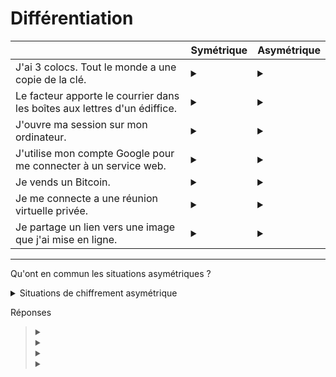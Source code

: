 # Différentiation

| | Symétrique | Asymétrique |
| --- | --- | --- |
| J'ai 3 colocs. Tout le monde a une copie de la clé. | <details><summary></summary>😄</details> | <details><summary></summary>😢 Chaque colocataire n'a pas besoin de deux clés différentes pour entrer. </details> |
| Le facteur apporte le courrier dans les boîtes aux lettres d'un édiffice. | <details><summary></summary>😢 Le facteur n'utilise pas la même clé que les résidents. </details> | <details><summary></summary>😄</details> |
| J'ouvre ma session sur mon ordinateur.| <details><summary></summary>😃</details> | <details><summary></summary>😢 L'opération est locale et ne nécessite pas de communication sécurisée.</details> |
| J'utilise mon compte Google pour me connecter à un service web.| <details><summary></summary>😢 Le service web ne reçoit jamais votre mot de passe Google (la clé secrète). </details> | <details><summary></summary>😃</details> |
| Je vends un Bitcoin.| <details><summary></summary>😢 L'opération nécessite de prouver que vous êtes bien le propriétaire du portefeuille.</details> | <details><summary></summary>😃</details> |
| Je me connecte a une réunion virtuelle privée.| <details><summary></summary>😢 Pour la connexion seulement, l'identité est vérifiée avec une clé publique envoyée au serveur. </details> | <details><summary></summary>😃</details> |
| Je partage un lien vers une image que j'ai mise en ligne. | <details><summary></summary>😃</details> | <details><summary></summary>😢 Le lien en question sert de clé. Aucune sécurité nécessaire. </details> |

---

Qu'ont en commun les situations asymétriques ?

<details><summary>Situations de chiffrement asymétrique</summary>
</br>
<ul>
  <li>J'utilise mon compte Google pour me connecter à un service web.</li>
  <li>Je vend un Bitcoin.</li>
  <li>Je me connecte a une réunion virtuelle privée.</li>
</ul>
</details>

Réponses

> <details><summary></summary>La clé privée n'a pas besoin d'être partagée</details>
> <details><summary></summary>On partage des informations sensibles</details>
> <details><summary></summary>La rapidité de l'opération ne prime pas sur sa sécurité</details>
> <details><summary></summary>Bravo ! 😃</details>
